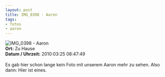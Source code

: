 ```yaml
--- 
layout: post
title: IMG_0398 - Aaron
tags: 
- fotos
- aaron
---
```

<img src="http://blog.fabianonline.de/wp-content/main/2010_07/IMG_0398.jpg" alt="IMG_0398 - Aaron" class="aligncenter" /><br />
<strong>Ort:</strong> Zu Hause<br />
<strong>Datum / Uhrzeit:</strong> 2010:03:25 08:47:49<br />
<br />
Es gab hier schon lange kein Foto mit unserem Aaron mehr zu sehen. Also dann: Hier ist eines.
